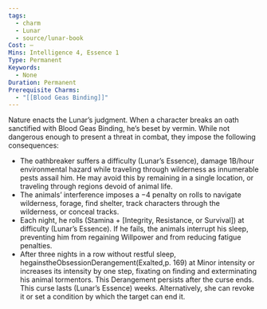 ```yaml
---
tags:
  - charm
  - Lunar
  - source/lunar-book
Cost: —
Mins: Intelligence 4, Essence 1
Type: Permanent
Keywords:
  - None
Duration: Permanent
Prerequisite Charms:
  - "[[Blood Geas Binding]]"
---
```

Nature enacts the Lunar’s judgment. When a character breaks an oath sanctified with Blood Geas Binding, he’s beset by vermin. While not dangerous enough to present a threat in combat, they impose the following consequences: 
-  The oathbreaker suffers a difficulty (Lunar’s Essence), damage 1B/hour environmental hazard while traveling through wilderness as innumerable pests assail him. He may avoid this by remaining in a single location, or traveling through regions devoid of animal life. 
-  The animals’ interference imposes a −4 penalty on rolls to navigate wilderness, forage, find shelter, track characters through the wilderness, or conceal tracks. 
-  Each night, he rolls (Stamina + [Integrity, Resistance, or Survival]) at difficulty (Lunar’s Essence). If he fails, the animals interrupt his sleep, preventing him from regaining Willpower and from reducing fatigue penalties. 
-  After three nights in a row without restful sleep, hegainstheObsessionDerangement(Exalted,p. 169) at Minor intensity or increases its intensity by one step, fixating on finding and exterminating his animal tormentors. This Derangement persists after the curse ends. This curse lasts (Lunar’s Essence) weeks. Alternatively, she can revoke it or set a condition by which the target can end it.